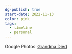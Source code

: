 ```yaml
---
dg-publish: true
start-date: 2022-11-13
color: pink
tags:
  - timeline
  - personal
---
```


Google Photos: [Grandma Died](https://photos.app.goo.gl/53XSBpCfXNQzURHZ7)